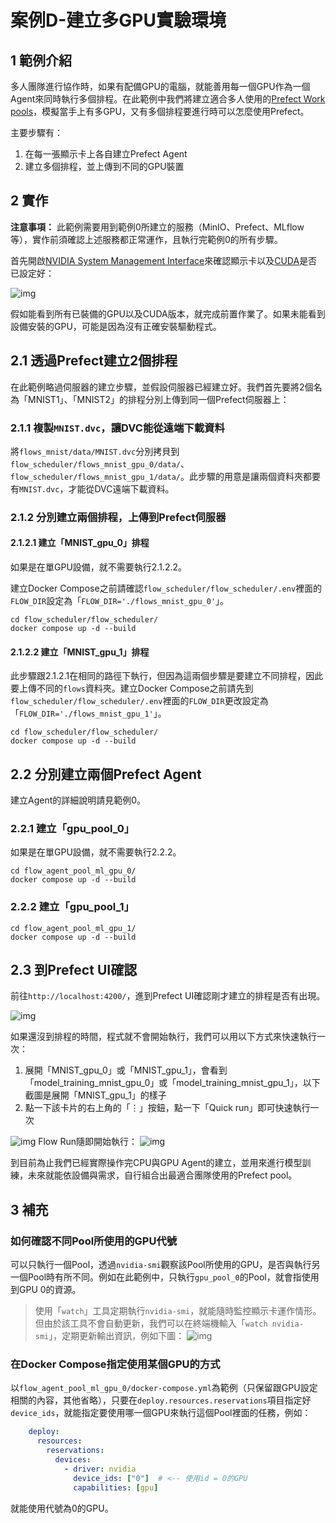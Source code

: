 # 案例D-建立多GPU實驗環境

## 1 範例介紹
多人團隊進行協作時，如果有配備GPU的電腦，就能善用每一個GPU作為一個Agent來同時執行多個排程。在此範例中我們將建立適合多人使用的[Prefect Work pools](https://docs.prefect.io/2.14.3/concepts/work-pools/)，模擬當手上有多GPU，又有多個排程要進行時可以怎麼使用Prefect。

主要步驟有：
1. 在每一張顯示卡上各自建立Prefect Agent
2. 建立多個排程，並上傳到不同的GPU裝置

## 2 實作
**注意事項：**
此範例需要用到範例0所建立的服務（MinIO、Prefect、MLflow等），實作前須確認上述服務都正常運作，且執行完範例0的所有步驟。

首先開啟[NVIDIA System Management Interface](https://developer.nvidia.com/nvidia-system-management-interface)來確認顯示卡以及[CUDA](https://www.nvidia.com/zh-tw/geforce/technologies/cuda/)是否已設定好：

![img](./png/nvidia-smi.png)

假如能看到所有已裝備的GPU以及CUDA版本，就完成前置作業了。如果未能看到設備安裝的GPU，可能是因為沒有正確安裝驅動程式。

## 2.1 透過Prefect建立2個排程
在此範例略過伺服器的建立步驟，並假設伺服器已經建立好。我們首先要將2個名為「MNIST1」、「MNIST2」的排程分別上傳到同一個Prefect伺服器上：

### 2.1.1 複製`MNIST.dvc`，讓DVC能從遠端下載資料
將`flows_mnist/data/MNIST.dvc`分別拷貝到`flow_scheduler/flows_mnist_gpu_0/data/`、`flow_scheduler/flows_mnist_gpu_1/data/`。此步驟的用意是讓兩個資料夾都要有`MNIST.dvc`，才能從DVC遠端下載資料。


### 2.1.2 分別建立兩個排程，上傳到Prefect伺服器
#### 2.1.2.1 建立「MNIST_gpu_0」排程
如果是在單GPU設備，就不需要執行2.1.2.2。

建立Docker Compose之前請確認`flow_scheduler/flow_scheduler/.env`裡面的`FLOW_DIR`設定為「`FLOW_DIR='./flows_mnist_gpu_0'`」。

````commmandline
cd flow_scheduler/flow_scheduler/
docker compose up -d --build
````

#### 2.1.2.2 建立「MNIST_gpu_1」排程
此步驟跟2.1.2.1在相同的路徑下執行，但因為這兩個步驟是要建立不同排程，因此要上傳不同的`flows`資料夾。建立Docker Compose之前請先到`flow_scheduler/flow_scheduler/.env`裡面的`FLOW_DIR`更改設定為「`FLOW_DIR='./flows_mnist_gpu_1'`」。

````commmandline
cd flow_scheduler/flow_scheduler/
docker compose up -d --build
````

## 2.2 分別建立兩個Prefect Agent
建立Agent的詳細說明請見範例0。

### 2.2.1 建立「gpu_pool_0」

如果是在單GPU設備，就不需要執行2.2.2。
````commmandline
cd flow_agent_pool_ml_gpu_0/
docker compose up -d --build
````

### 2.2.2 建立「gpu_pool_1」
````commmandline
cd flow_agent_pool_ml_gpu_1/
docker compose up -d --build
````

## 2.3 到Prefect UI確認
前往`http://localhost:4200/`，進到Prefect UI確認剛才建立的排程是否有出現。

![img](./png/Prefect_flows.png)

如果還沒到排程的時間，程式就不會開始執行，我們可以用以下方式來快速執行一次：
1. 展開「MNIST_gpu_0」或「MNIST_gpu_1」，會看到「model_training_mnist_gpu_0」或「model_training_mnist_gpu_1」，以下截圖是展開「MNIST_gpu_1」的樣子
2. 點一下該卡片的右上角的「⋮」按鈕，點一下「Quick run」即可快速執行一次

![img](./png/Prefect_quick_run.png)
Flow Run隨即開始執行：
![img](./png/Prefect_flow_run.png)

到目前為止我們已經實際操作完CPU與GPU Agent的建立，並用來進行模型訓練，未來就能依設備與需求，自行組合出最適合團隊使用的Prefect pool。

## 3 補充
### 如何確認不同Pool所使用的GPU代號
可以只執行一個Pool，透過`nvidia-smi`觀察該Pool所使用的GPU，是否與執行另一個Pool時有所不同。例如在此範例中，只執行`gpu_pool_0`的Pool，就會指使用到GPU 0的資源。

> 使用「`watch`」工具定期執行`nvidia-smi`，就能隨時監控顯示卡運作情形。但由於該工具不會自動更新，我們可以在終端機輸入「`watch nvidia-smi`」，定期更新輸出資訊，例如下圖：
![img](./png/watch_nvidia-smi.png)

### 在Docker Compose指定使用某個GPU的方式
以`flow_agent_pool_ml_gpu_0/docker-compose.yml`為範例（只保留跟GPU設定相關的內容，其他省略），只要在`deploy.resources.reservations`項目指定好`device_ids`，就能指定要使用哪一個GPU來執行這個Pool裡面的任務，例如：

````yaml
    deploy:
      resources:
        reservations:
          devices:
            - driver: nvidia
              device_ids: ["0"]  # <-- 使用id = 0的GPU
              capabilities: [gpu]
````
就能使用代號為0的GPU。
